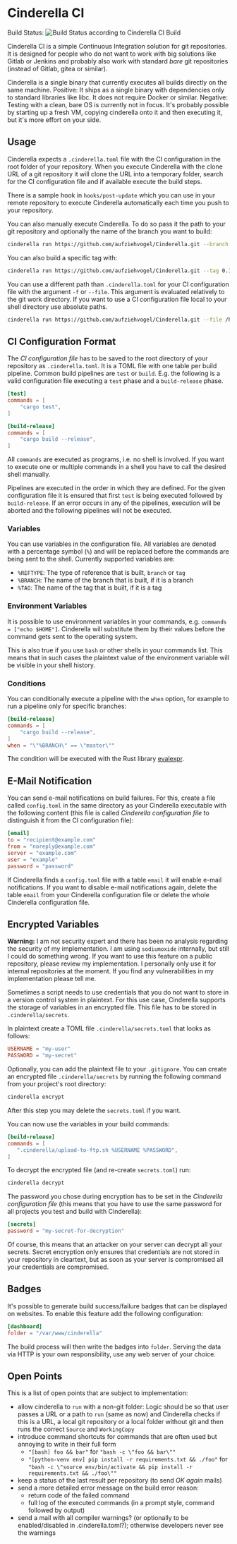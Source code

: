 Cinderella CI
=============

Build Status: ![Build Status according to Cinderella CI Build](http://cinderella.stefan-koch.name/cinderella.git/master.png)

Cinderella CI is a simple Continuous Integration solution for git repositories.
It is designed for people who do not want to work with big solutions like
Gitlab or Jenkins and probably also work with standard *bare* git repositories
(instead of Gitlab, gitea or similar).

Cinderella is a single binary that currently executes all builds directly
on the same machine. Positive: It ships as a single binary with dependencies
only to standard libraries like libc. It does not require Docker or similar.
Negative: Testing with a clean, bare OS is currently not in focus. It's
probably possible by starting up a fresh VM, copying cinderella onto it and
then executing it, but it's more effort on your side.


Usage
-----

Cinderella expects a `.cinderella.toml` file with the CI configuration in the
root folder of your repository. When you execute Cinderella with the clone URL
of a git repository it will clone the URL into a temporary folder, search for
the CI configuration file and if available execute the build steps.

There is a sample hook in `hooks/post-update` which you can use in your remote
repository to execute Cinderella automatically each time you push to your
repository.

You can also manually execute Cinderella. To do so pass it the path to your
git repository and optionally the name of the branch you want to build:

```bash
cinderella run https://github.com/aufziehvogel/Cinderella.git --branch master
```

You can also build a specific tag with:

```bash
cinderella run https://github.com/aufziehvogel/Cinderella.git --tag 0.1.0
```

You can use a different path than `.cinderella.toml` for your CI configuration
file with the argument `-f` or `--file`. This argument is evaluated relatively
to the git work directory. If you want to use a CI configuration file local
to your shell directory use absolute paths.

```bash
cinderella run https://github.com/aufziehvogel/Cinderella.git --file /home/user/cinderella-test.toml
```


CI Configuration Format
-----------------------

The *CI configuration file* has to be saved to the root directory of your
repository as `.cinderella.toml`.
It is a TOML file with one table per build pipeline.
Common build pipelines are `test` or `build`. E.g. the following is a valid
configuration file executing a `test` phase and a `build-release` phase.

```toml
[test]
commands = [
    "cargo test",
]

[build-release]
commands = [
    "cargo build --release",
]
```

All `commands` are executed as programs, i.e. no shell is involved. If you
want to execute one or multiple commands in a shell you have to call the
desired shell manually.

Pipelines are executed in the order in which they are defined. For the
given configuration file it is ensured that first `test` is being executed
followed by `build-release`. If an error occurs in any of the pipelines,
execution will be aborted and the following pipelines will not be executed.

### Variables

You can use variables in the configuration file. All variables are denoted
with a percentage symbol (`%`) and will be replaced before the commands
are being sent to the shell.
Currently supported variables are:

- `%REFTYPE`: The type of reference that is built, `branch` or `tag`
- `%BRANCH`: The name of the branch that is built, if it is a branch
- `%TAG`: The name of the tag that is built, if it is a tag

### Environment Variables

It is possible to use environment variables in your commands, e.g.
`commands = ["echo $HOME"]`. Cinderella will substitute them by their
values before the command gets sent to the operating system.

This is also true if you use `bash` or other shells in your commands list.
This means that in such cases the plaintext value of the environment
variable will be visible in your shell history.

### Conditions

You can conditionally execute a pipeline with the `when` option, for example
to run a pipeline only for specific branches:

```toml
[build-release]
commands = [
    "cargo build --release",
]
when = "\"%BRANCH\" == \"master\""
```

The condition will be executed with the Rust library
[evalexpr](https://docs.rs/evalexpr/5.0.5/evalexpr/index.html).


E-Mail Notification
-------------------

You can send e-mail notifications on build failures. For this, create a file
called `config.toml` in the same directory as your Cinderella executable with
the following content (this file is called *Cinderella configuration file*
to distinguish it from the CI configuration file):

```toml
[email]
to = "recipient@example.com"
from = "noreply@example.com"
server = "example.com"
user = "example"
password = "password"
```

If Cinderella finds a `config.toml` file with a table `email` it will enable
e-mail notifications. If you want to disable e-mail notifications again,
delete the table `email` from your Cinderella configuration file or delete
the whole Cinderella configuration file.


Encrypted Variables
-------------------

**Warning:** I am not security expert and there has been no analysis regarding
the security of my implementation. I am using `sodiumoxide` internally, but
still I could do something wrong. If you want to use this feature on a public
repository, please review my implementation. I personally only use it for
internal repositories at the moment. If you find any vulnerabilities in my
implementation please tell me.

Sometimes a script needs to use credentials that you do not want to store in
a version control system in plaintext. For this use case, Cinderella supports
the storage of variables in an encrypted file. This file has to be
stored in `.cinderella/secrets`.

In plaintext create a TOML file `.cinderella/secrets.toml` that looks as
follows:

```toml
USERNAME = "my-user"
PASSWORD = "my-secret"
```

Optionally, you can add the plaintext file to your `.gitignore`.
You can create an encrypted file `.cinderella/secrets` by running the
following command from your project's root directory:

```bash
cinderella encrypt
```

After this step you may delete the `secrets.toml` if you want.

You can now use the variables in your build commands:

```toml
[build-release]
commands = [
   ".cinderella/upload-to-ftp.sh %USERNAME %PASSWORD",
]
```

To decrypt the encrypted file (and re-create `secrets.toml`) run:

```bash
cinderella decrypt
```

The password you chose during encryption has to be set in the *Cinderella
configuration file* (this means that you have to use the same password for
all projects you test and build with Cinderella):

```toml
[secrets]
password = "my-secret-for-decryption"
```

Of course, this means that an attacker on your server can decrypt all your
secrets. Secret encryption only ensures that credentials are not stored in your
repository in cleartext, but as soon as your server is compromised all your
credentials are compromised.


Badges
------

It's possible to generate build success/failure badges that can be displayed
on websites. To enable this feature add the following configuration:

```toml
[dashboard]
folder = "/var/www/cinderella"
```

The build process will then write the badges into `folder`. Serving the data
via HTTP is your own responsibility, use any web server of your choice.


Open Points
-----------

This is a list of open points that are subject to implementation:

- allow cinderella to `run` with a non-git folder: Logic should be so that
  user passes a URL or a path to `run` (same as now) and Cinderella checks
  if this is a URL, a local git repository or a local folder without git and
  then runs the correct `Source` and `WorkingCopy`
- introduce command shortcuts for commands that are often used but annoying
  to write in their full form
  - `"[bash] foo && bar"` for `"bash -c \"foo && bar\""`
  - `"[python-venv env] pip install -r requirements.txt && ./foo"` for
    `"bash -c \"source env/bin/activate && pip install -r requirements.txt && ./foo\""`
- keep a status of the last result per repository (to send *OK again* mails)
- send a more detailed error message on the build error reason:
  - return code of the failed command
  - full log of the executed commands (in a prompt style, command followed by
    output)
- send a mail with all compiler warnings? (or optionally to be
  enabled/disabled in .cinderella.toml?); otherwise developers never see the
  warnings
